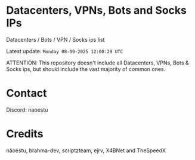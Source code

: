 # Datacenters, VPNs, Bots and Socks IPs
 
Datacenters / Bots / VPN / Socks ips list

Latest update: `Monday 08-09-2025 12:00:29 UTC` 

ATTENTION: This repository doesn't include all Datacenters, VPNs, Bots & Socks ips, 
but should include the vast majority of common ones.

# Contact
Discord: naoestu

# Credits
nãoéstu, brahma-dev, scriptzteam, ejrv, X4BNet and TheSpeedX
